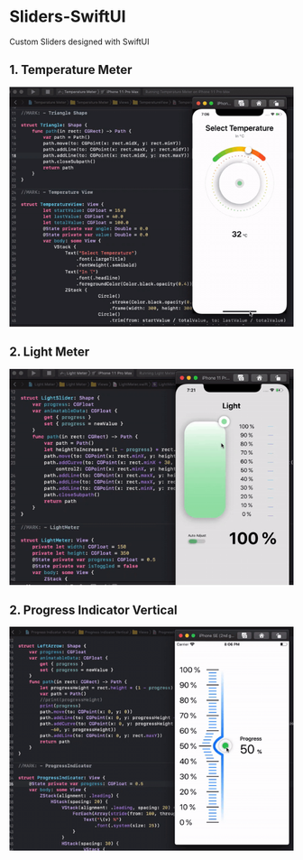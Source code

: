# Sliders-SwiftUI
Custom Sliders designed with SwiftUI

## 1. Temperature Meter

![](TemperatureMeter.gif)

## 2. Light Meter

![](LightMeter.gif)

## 2. Progress Indicator Vertical

![](ProgressIndicatorVertical.gif)
